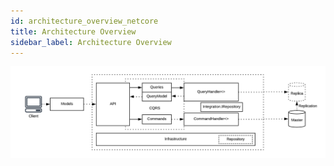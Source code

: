 ```yaml
---
id: architecture_overview_netcore
title: Architecture Overview
sidebar_label: Architecture Overview
---
```


![Solution Diagram](/img/cqrs_diagram.png)


